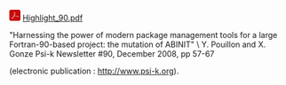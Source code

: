 <img src="./pdf_icon.png" width="20" height="20"> [Highlight_90.pdf](./Highlight_90.pdf) 

"Harnessing the power of modern package management tools for a large Fortran-90-based project: the mutation of ABINIT" \\ Y. Pouillon and X. Gonze Psi-k Newsletter #90, December 2008, pp 57-67 

(electronic publication : http://www.psi-k.org).